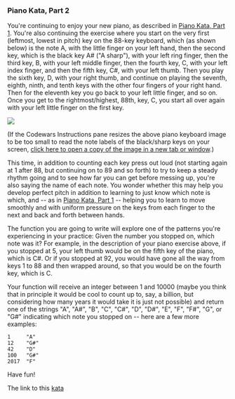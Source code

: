 ### Piano Kata, Part 2

You're continuing to enjoy your new piano, as described in [Piano Kata, Part 1](https://www.codewars.com/kata/piano-kata-part-1). You're also continuing the exercise where you start on the very first (leftmost, lowest in pitch) key on the 88-key keyboard, which (as shown below) is the note A, with the little finger on your left hand, then the second key, which is the black key A# ("A sharp"), with your left ring finger, then the third key, B, with your left middle finger, then the fourth key, C, with your left index finger, and then the fifth key, C#, with your left thumb. Then you play the sixth key, D, with your right thumb, and continue on playing the seventh, eighth, ninth, and tenth keys with the other four fingers of your right hand. Then for the eleventh key you go back to your left little finger, and so on. Once you get to the rightmost/highest, 88th, key, C, you start all over again with your left little finger on the first key.

![](http://tachyonlabs.com/miscimages/piano-keyboard-with-notes-clipart.jpg)

(If the Codewars Instructions pane resizes the above piano keyboard image to be too small to read the note labels of the black/sharp keys on your screen, [click here to open a copy of the image in a new tab or window](http://tachyonlabs.com/miscimages/piano-keyboard-with-notes-clipart.jpg).)

This time, in addition to counting each key press out loud (not starting again at 1 after 88, but continuing on to 89 and so forth) to try to keep a steady rhythm going and to see how far you can get before messing up, you're also saying the name of each note. You wonder whether this may help you develop perfect pitch in addition to learning to just know which note is which, and -- as in [Piano Kata, Part 1](https://www.codewars.com/kata/piano-kata-part-1) -- helping you to learn to move smoothly and with uniform pressure on the keys from each finger to the next and back and forth between hands.

The function you are going to write will explore one of the patterns you're experiencing in your practice: Given the number you stopped on, which note was it? For example, in the description of your piano exercise above, if you stopped at 5, your left thumb would be on the fifth key of the piano, which is C#. Or if you stopped at 92, you would have gone all the way from keys 1 to 88 and then wrapped around, so that you would be on the fourth key, which is C.

Your function will receive an integer between 1 and 10000 (maybe you think that in principle it would be cool to count up to, say, a billion, but considering how many years it would take it is just not possible) and return one of the strings "A", "A#", "B", "C", "C#", "D", "D#", "E", "F", "F#", "G", or "G#" indicating which note you stopped on -- here are a few more examples:
```
1     "A"
12    "G#"
42    "D"
100   "G#"
2017  "F"
```
Have fun!  

The link to this [kata](https://www.codewars.com/kata/piano-kata-part-2/java)
